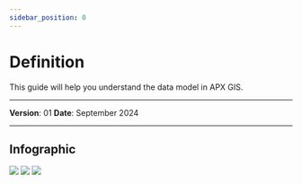 ```yaml
---
sidebar_position: 0
---
```

# Definition

This guide will help you understand the data model in APX GIS.

------------

**Version**: 01
**Date**: September 2024

------------
## **Infographic**

![](/img/17.Datamodel/Datamodel.png)
![](/img/17.Datamodel/Datamodel2.png)
![](/img/17.Datamodel/Datamodel3.png)